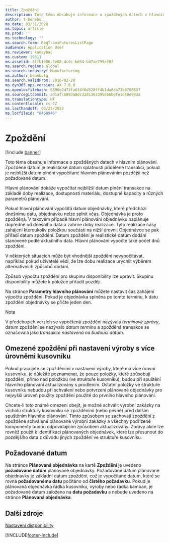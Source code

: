 ```yaml
---
title: Zpoždění
description: Toto téma obsahuje informace o zpožděných datech v hlavním plánování. Zpožděné datum je realistické datum splatnosti přidělené transakci, pokud je nejbližší datum plnění vypočítané hlavním plánováním pozdější než požadované datum.
author: t-benebo
ms.date: 03/31/2020
ms.topic: article
ms.prod: ''
ms.technology: ''
ms.search.form: ReqTransFuturesListPage
audience: Application User
ms.reviewer: kamaybac
ms.custom: 19311
ms.assetid: 5ffb1486-2e08-4cdc-bd34-b47ae795ef0f
ms.search.region: Global
ms.search.industry: Manufacturing
ms.author: benebotg
ms.search.validFrom: 2016-02-28
ms.dyn365.ops.version: AX 7.0.0
ms.openlocfilehash: 6896e2d73fa634f6d528ff4b1da8eb73b6708837
ms.sourcegitcommit: ad1afc6893a8dc32d1363395666b0fe1d50e983a
ms.translationtype: HT
ms.contentlocale: cs-CZ
ms.lasthandoff: 03/23/2022
ms.locfileid: "8469946"
---
```

# <a name="delays"></a>Zpoždění

[!include [banner](../includes/banner.md)]

Toto téma obsahuje informace o zpožděných datech v hlavním plánování. Zpožděné datum je realistické datum splatnosti přidělené transakci, pokud je nejbližší datum plnění vypočítané hlavním plánováním pozdější než požadované datum.

Hlavní plánování dokáže vypočítat nejbližší datum plnění transakce na základě doby realizace, dostupnosti materiálu, dostupné kapacity a různých parametrů plánování. 

Pokud hlavní plánování vypočítá datum objednávky, které předchází dnešnímu datu, objednávku nelze splnit včas. Objednávka je proto zpožděná. V takovém případě hlavní plánování objednávku naplánuje dopředně od dnešního data a zahrne doby realizace. Tyto realizace časy zahájení kteroukoliv položkou součásti na nižší úrovni. Objednávce se pak přiřadí datum zpoždění. Datum zpoždění je realistické datum dodání stanovené podle aktuálního data. Hlavní plánování vypočte také počet dnů zpoždění. 

V některých situacích může být vhodnější zpoždění nevypočítávat, například pokud uživatelé vědí, že lze dobu realizace urychlit výběrem alternativních způsobů dodání. 

Způsob výpočtu zpoždění pro skupinu disponibility lze upravit. Skupinu disponibility můžete k položce přiřadit později. 

Na stránce **Parametry hlavního plánování** můžete nastavit čas zahájení výpočtu zpoždění. Pokud je objednávka splněna po tomto termínu, k datu zpoždění objednávky se přičte jeden den. 

> [!NOTE]
> V předchozích verzích se vypočtená zpoždění nazývala *termínové zprávy*, datum zpoždění se nazývalo *datum termínu* a zpožděná transakce se označovala jako *transakce nastavená na budoucí datum*.

## <a name="limited-delays-in-production-setup-with-multiple-bom-levels"></a>Omezené zpoždění při nastavení výroby s více úrovněmi kusovníku
Pokud pracujete se zpožděními v nastavení výroby, které má více úrovní kusovníku, je důležité poznamenat, že pouze položky, které způsobují zpoždění, přímo nad položkou (ve struktuře kusovníku), budou při spuštění hlavního plánování aktualizovány s prodlením. Ostatní položky ve struktuře kusovníku nebudou při schválení nebo potvrzení plánované objednávky pro nejvyšší úroveň použity zpoždění použité do prvního hlavního plánování. 

Chcete-li toto známé omezení obejít, je možné schválit výrobní zakázky na vrcholu struktury kusovníku se zpožděními (nebo pevně) před dalším spuštěním hlavního plánování. Tímto způsobem se zachovají zpoždění z opožděné schválené plánované výrobní zakázky a všechny podřízené komponenty budou odpovídajícím způsobem aktualizovány.
Zprávy akce lze rovněž použít k identifikaci plánovaných objednávek, které lze přesunout do pozdějšího data z důvodu jiných zpoždění ve struktuře kusovníku.

## <a name="desired-date"></a>Požadované datum

Na stránce **Plánovaná objednávka** na kartě **Zpoždění** je uvedeno **požadované datum** plánované objednávky. Požadované datum plánované objednávky je základní datum zpoždění, což je vypočítané datum, které se rovná **požadovanému datu** počítáno od **čistého požadavku**. Pokud je plánovaná objednávka řádka kusovníku, výroby nebo řádka kamban, je požadované datum založeno na **datu požadavku** a nebude uvedeno na stránce **Plánovaná objednávka**.

## <a name="additional-resources"></a>Další zdroje

[Nastavení distponibility](coverage-settings.md)


[!INCLUDE[footer-include](../../includes/footer-banner.md)]